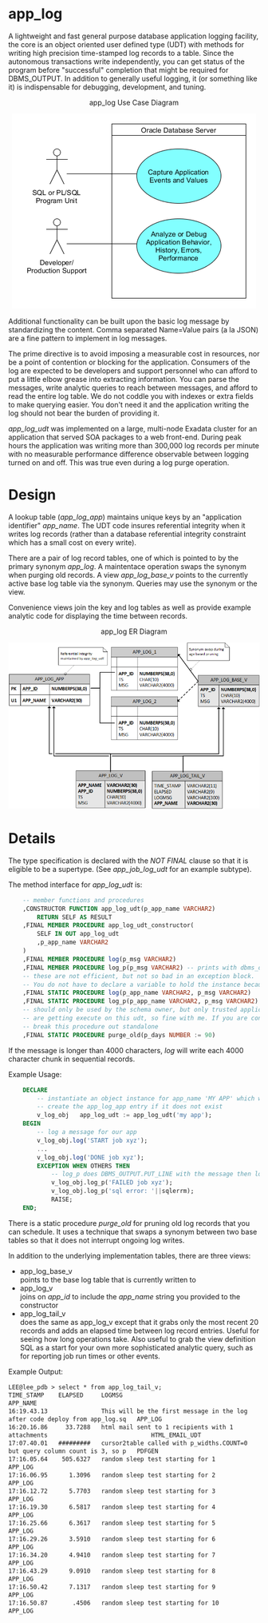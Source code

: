 # app_log

A lightweight and fast general purpose database application logging facility, 
the core is an object oriented user defined type (UDT) with methods for writing 
high precision time-stamped log records to a table.  Since the autonomous transactions write independently,
you can get status of the program before "successful" completion that might be
required for DBMS_OUTPUT. In addition to generally useful logging, 
it (or something like it) is indispensable for debugging, development, and tuning.

<!--
| app_log ER Diagram |
|:--:|
| ![app_log Use Case Diagram](../images/app_log_use_case.gif) |
-->
<p align="center">app_log Use Case Diagram</p>
<p align="center"><img src="../images/app_log_use_case.png"></p>

Additional functionality can be built upon the basic log message
by standardizing the content. Comma
separated Name=Value pairs (a la JSON) are a fine pattern to implement in log messages.

The prime directive is to avoid imposing a measurable cost in resources,
nor be a point of contention or blocking for the application. Consumers of
the log are expected to be developers and support personnel who can afford to put
a little elbow grease into extracting information. You can parse the messages,
write analytic queries to reach between messages,
and afford to read the entire log table. We do not coddle you with indexes or
extra fields to make querying easier. You don't need it and the application writing the log
should not bear the burden of providing it.

*app_log_udt* was implemented on a large, multi-node Exadata cluster for an application that served
SOA packages to a web front-end. During peak hours the application was writing more than 300,000 log
records per minute with no measurable performance difference observable between logging turned on and off.
This was true even during a log purge operation.

# Design

A lookup table (*app_log_app*) maintains unique keys by an "application identifier" *app_name*. The UDT code
insures referential integrity when it writes log records (rather than a database referential integrity constraint
which has a small cost on every write).

There are a pair of log record tables, one of which is pointed to by the primary synonym *app_log*. A maintentace operation
swaps the synonym when purging old records. A view *app_log_base_v* points to the currently active base log
table via the synonym. Queries may use the synonym or the view. 

Convenience views join the key and log tables as well as provide example analytic code for displaying
the time between records.

<!--
| app_log ER Diagram |
|:--:|
| ![app_log ER Diagram](../images/app_log_er.png) |
-->
<p align="center">app_log ER Diagram</p>
<p align="center"><img src="../images/app_log_er.png"></p>

# Details
The type specification is declared with the *NOT FINAL* clause so that it is eligible
to be a supertype. (See *app_job_log_udt* for an example subtype).

The method interface for *app_log_udt* is:
```sql
    -- member functions and procedures
    ,CONSTRUCTOR FUNCTION app_log_udt(p_app_name VARCHAR2)
        RETURN SELF AS RESULT
    ,FINAL MEMBER PROCEDURE app_log_udt_constructor(
        SELF IN OUT app_log_udt
        ,p_app_name VARCHAR2
    )
    ,FINAL MEMBER PROCEDURE log(p_msg VARCHAR2)
    ,FINAL MEMBER PROCEDURE log_p(p_msg VARCHAR2) -- prints with dbms_output and then logs
    -- these are not efficient, but not so bad in an exception block.
    -- You do not have to declare a variable to hold the instance because it is temporary
    ,FINAL STATIC PROCEDURE log(p_app_name VARCHAR2, p_msg VARCHAR2) 
    ,FINAL STATIC PROCEDURE log_p(p_app_name VARCHAR2, p_msg VARCHAR2) 
    -- should only be used by the schema owner, but only trusted application accounts
    -- are getting execute on this udt, so fine with me. If you are concerned, then
    -- break this procedure out standalone
    ,FINAL STATIC PROCEDURE purge_old(p_days NUMBER := 90)
```

If the message is longer than 4000 characters, *log* will write each 4000 character chunk in sequential records.

Example Usage:
```sql
    DECLARE
        -- instantiate an object instance for app_name 'MY APP' which will automatically
        -- create the app_log_app entry if it does not exist
        v_log_obj   app_log_udt := app_log_udt('my app');
    BEGIN
        -- log a message for our app
        v_log_obj.log('START job xyz');
        ...
        v_log_obj.log('DONE job xyz');
        EXCEPTION WHEN OTHERS THEN
            -- log_p does DBMS_OUTPUT.PUT_LINE with the message then logs it
            v_log_obj.log_p('FAILED job xyz');
            v_log_obj.log_p('sql error: '||sqlerrm);
            RAISE;
    END;
```

There is a static procedure *purge_old* for pruning old log records that you can schedule.
It uses a technique that swaps a synonym between two base tables so that it does not interrupt 
ongoing log writes.

In addition to the underlying implementation tables, there are three views:

* app_log_base_v   
points to the base log table that is currently written to
* app_log_v   
joins on *app_id* to include the *app_name* string you provided to the constructor
* app_log_tail_v   
does the same as app_log_v except that it grabs only the most recent 20 records
and adds an elapsed time between log record entries. Useful for seeing how
long operations take. Also useful to grab the view definition SQL as a
start for your own more sophisticated analytic query, such as for reporting
job run times or other events.   

Example Output:
```
LEE@lee_pdb > select * from app_log_tail_v;
TIME_STAMP    ELAPSED     LOGMSG                                                                        APP_NAME
16:19.43.13               This will be the first message in the log after code deploy from app_log.sq   APP_LOG
16:20.16.86     33.7288   html mail sent to 1 recipients with 1 attachments                             HTML_EMAIL_UDT
17:07.40.01   #########   cursor2table called with p_widths.COUNT=0 but query column count is 3, so p   PDFGEN
17:16.05.64    505.6327   random sleep test starting for 1                                              APP_LOG
17:16.06.95      1.3096   random sleep test starting for 2                                              APP_LOG
17:16.12.72      5.7703   random sleep test starting for 3                                              APP_LOG
17:16.19.30      6.5817   random sleep test starting for 4                                              APP_LOG
17:16.25.66      6.3617   random sleep test starting for 5                                              APP_LOG
17:16.29.26      3.5910   random sleep test starting for 6                                              APP_LOG
17:16.34.20      4.9410   random sleep test starting for 7                                              APP_LOG
17:16.43.29      9.0910   random sleep test starting for 8                                              APP_LOG
17:16.50.42      7.1317   random sleep test starting for 9                                              APP_LOG
17:16.50.87       .4506   random sleep test starting for 10                                             APP_LOG
```

